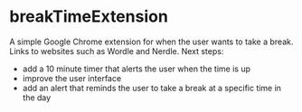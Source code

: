 # breakTimeExtension

A simple Google Chrome extension for when the user wants to take a break. 
Links to websites such as Wordle and Nerdle. 
Next steps: 
- add a 10 minute timer that alerts the user when the time is up
- improve the user interface
- add an alert that reminds the user to take a break at a specific time in the day
